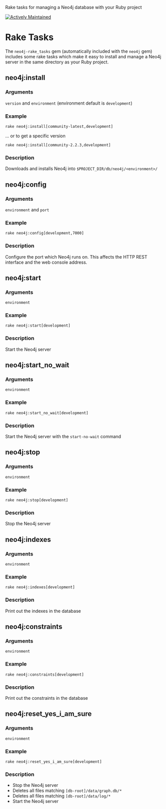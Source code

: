 
Rake tasks for managing a Neo4j database with your Ruby project

[![Actively Maintained](https://img.shields.io/badge/Maintenance%20Level-Actively%20Maintained-green.svg)](https://gist.github.com/cheerfulstoic/d107229326a01ff0f333a1d3476e068d)

Rake Tasks
==========

The ``neo4j-rake_tasks`` gem (automatically included with the ``neo4j`` gem) includes some rake tasks which make it easy to install and manage a Neo4j server in the same directory as your Ruby project.

## neo4j:install

### Arguments

``version`` and ``environment`` (environment default is `development`)

### Example

``rake neo4j:install[community-latest,development]``

... or to get a specific version

``rake neo4j:install[community-2.2.3,development]``

### Description

  Downloads and installs Neo4j into ``$PROJECT_DIR/db/neo4j/<environment>/``

## neo4j:config

### Arguments

``environment`` and ``port``

### Example

``rake neo4j:config[development,7000]``

### Description

  Configure the port which Neo4j runs on.  This affects the HTTP REST interface and the web console address.


## neo4j:start

### Arguments

``environment``

### Example

``rake neo4j:start[development]``

### Description

  Start the Neo4j server


## neo4j:start_no_wait

### Arguments

``environment``

### Example

``rake neo4j:start_no_wait[development]``

### Description

  Start the Neo4j server with the ``start-no-wait`` command

## neo4j:stop

### Arguments

``environment``

### Example

``rake neo4j:stop[development]``

### Description

  Stop the Neo4j server


## neo4j:indexes

### Arguments

``environment``

### Example

``rake neo4j:indexes[development]``

### Description

  Print out the indexes in the database



## neo4j:constraints

### Arguments

``environment``

### Example

``rake neo4j:constraints[development]``

### Description

  Print out the constraints in the database



## neo4j:reset_yes_i_am_sure

### Arguments

``environment``

### Example

``rake neo4j:reset_yes_i_am_sure[development]``

### Description

  - Stop the Neo4j server
  - Deletes all files matching `[db-root]/data/graph.db/*`
  - Deletes all files matching `[db-root]/data/log/*`
  - Start the Neo4j server

